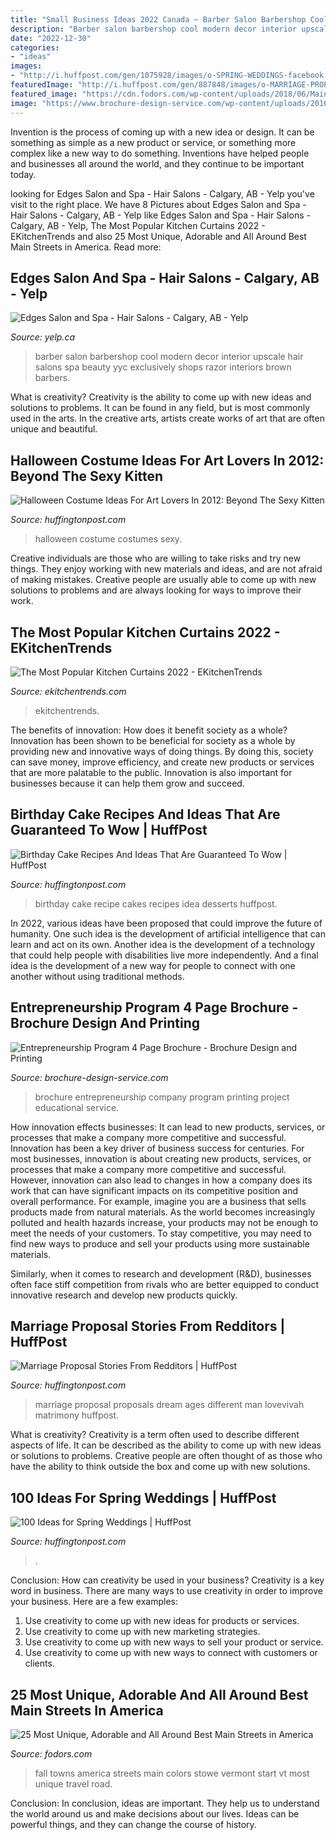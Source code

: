 ```yaml
---
title: "Small Business Ideas 2022 Canada ~ Barber Salon Barbershop Cool Modern Decor Interior Upscale Hair Salons Spa Beauty Yyc Exclusively Shops Razor Interiors Brown Barbers"
description: "Barber salon barbershop cool modern decor interior upscale hair salons spa beauty yyc exclusively shops razor interiors brown barbers"
date: "2022-12-30"
categories:
- "ideas"
images:
- "http://i.huffpost.com/gen/1075928/images/o-SPRING-WEDDINGS-facebook.jpg"
featuredImage: "http://i.huffpost.com/gen/887848/images/o-MARRIAGE-PROPOSALS-facebook.jpg"
featured_image: "https://cdn.fodors.com/wp-content/uploads/2018/06/Main-Streets-America-HERO.jpg"
image: "https://www.brochure-design-service.com/wp-content/uploads/2016/09/ACU-Griggs-Mockup1.jpg"
---
```



Invention is the process of coming up with a new idea or design. It can be something as simple as a new product or service, or something more complex like a new way to do something. Inventions have helped people and businesses all around the world, and they continue to be important today.

	

		
looking for Edges Salon and Spa - Hair Salons - Calgary, AB - Yelp you've visit to the right place. We have 8 Pictures about Edges Salon and Spa - Hair Salons - Calgary, AB - Yelp like Edges Salon and Spa - Hair Salons - Calgary, AB - Yelp, The Most Popular Kitchen Curtains 2022 - EKitchenTrends and also 25 Most Unique, Adorable and All Around Best Main Streets in America. Read more:
		
    
## Edges Salon And Spa - Hair Salons - Calgary, AB - Yelp

<img loading=lazy src="http://s3-media1.fl.yelpcdn.com/bphoto/0omKaalgV_M-HZw-9v8HDQ/o.jpg" onerror="this.onerror=null;this.src='https://tse4.mm.bing.net/th?id=OIP.SED95uUdJxWKseR7W0LbGQHaIL&amp;pid=15.1';" alt="Edges Salon and Spa - Hair Salons - Calgary, AB - Yelp">

_Source: yelp.ca_

>barber salon barbershop cool modern decor interior upscale hair salons spa beauty yyc exclusively shops razor interiors brown barbers. 

	

What is creativity?
Creativity is the ability to come up with new ideas and solutions to problems. It can be found in any field, but is most commonly used in the arts. In the creative arts, artists create works of art that are often unique and beautiful.

    
## Halloween Costume Ideas For Art Lovers In 2012: Beyond The Sexy Kitten

<img loading=lazy src="http://i.huffpost.com/gen/801993/images/o-ART-HALLOWEEN-COSTUME-facebook.jpg" onerror="this.onerror=null;this.src='https://tse3.mm.bing.net/th?id=OIP.juMVGhtWPIA500Ux-Fq6-wHaLz&amp;pid=15.1';" alt="Halloween Costume Ideas For Art Lovers In 2012: Beyond The Sexy Kitten">

_Source: huffingtonpost.com_

>halloween costume costumes sexy. 

	

Creative individuals are those who are willing to take risks and try new things. They enjoy working with new materials and ideas, and are not afraid of making mistakes. Creative people are usually able to come up with new solutions to problems and are always looking for ways to improve their work.

    
## The Most Popular Kitchen Curtains 2022 - EKitchenTrends

<img loading=lazy src="https://ekitchentrends.com/wp-content/uploads/2020/08/Most-Popular-Kitchen-Curtains-2022-3.jpg" onerror="this.onerror=null;this.src='https://tse3.mm.bing.net/th?id=OIP.MQkppFOI4EhDwgeNVIPpUQHaHa&amp;pid=15.1';" alt="The Most Popular Kitchen Curtains 2022 - EKitchenTrends">

_Source: ekitchentrends.com_

>ekitchentrends. 

	

The benefits of innovation: How does it benefit society as a whole?
Innovation has been shown to be beneficial for society as a whole by providing new and innovative ways of doing things. By doing this, society can save money, improve efficiency, and create new products or services that are more palatable to the public. Innovation is also important for businesses because it can help them grow and succeed.

    
## Birthday Cake Recipes And Ideas That Are Guaranteed To Wow | HuffPost

<img loading=lazy src="http://i.huffpost.com/gen/1237948/images/o-BIRTHDAY-CAKE-RECIPE-IDEAS-facebook.jpg" onerror="this.onerror=null;this.src='https://tse3.mm.bing.net/th?id=OIP.AKXdbqyLcs2zrxXN7QFc4wHaJ3&amp;pid=15.1';" alt="Birthday Cake Recipes And Ideas That Are Guaranteed To Wow | HuffPost">

_Source: huffingtonpost.com_

>birthday cake recipe cakes recipes idea desserts huffpost. 

	

In 2022, various ideas have been proposed that could improve the future of humanity. One such idea is the development of artificial intelligence that can learn and act on its own. Another idea is the development of a technology that could help people with disabilities live more independently. And a final idea is the development of a new way for people to connect with one another without using traditional methods.

    
## Entrepreneurship Program 4 Page Brochure - Brochure Design And Printing

<img loading=lazy src="https://www.brochure-design-service.com/wp-content/uploads/2016/09/ACU-Griggs-Mockup1.jpg" onerror="this.onerror=null;this.src='https://tse1.mm.bing.net/th?id=OIP.0CssSIkxnwZxsBTOBoXU-gHaFb&amp;pid=15.1';" alt="Entrepreneurship Program 4 Page Brochure - Brochure Design and Printing">

_Source: brochure-design-service.com_

>brochure entrepreneurship company program printing project educational service. 

	

How innovation effects businesses: It can lead to new products, services, or processes that make a company more competitive and successful.
Innovation has been a key driver of business success for centuries. For most businesses, innovation is about creating new products, services, or processes that make a company more competitive and successful. However, innovation can also lead to changes in how a company does its work that can have significant impacts on its competitive position and overall performance.
For example, imagine you are a business that sells products made from natural materials. As the world becomes increasingly polluted and health hazards increase, your products may not be enough to meet the needs of your customers. To stay competitive, you may need to find new ways to produce and sell your products using more sustainable materials.

Similarly, when it comes to research and development (R&D), businesses often face stiff competition from rivals who are better equipped to conduct innovative research and develop new products quickly.

    
## Marriage Proposal Stories From Redditors | HuffPost

<img loading=lazy src="http://i.huffpost.com/gen/887848/images/o-MARRIAGE-PROPOSALS-facebook.jpg" onerror="this.onerror=null;this.src='https://tse4.mm.bing.net/th?id=OIP.j6gDLiQ_XQKaQcOQGXNn0QHaLI&amp;pid=15.1';" alt="Marriage Proposal Stories From Redditors | HuffPost">

_Source: huffingtonpost.com_

>marriage proposal proposals dream ages different man lovevivah matrimony huffpost. 

	

What is creativity?
Creativity is a term often used to describe different aspects of life. It can be described as the ability to come up with new ideas or solutions to problems. Creative people are often thought of as those who have the ability to think outside the box and come up with new solutions.

    
## 100 Ideas For Spring Weddings | HuffPost

<img loading=lazy src="http://i.huffpost.com/gen/1075928/images/o-SPRING-WEDDINGS-facebook.jpg" onerror="this.onerror=null;this.src='https://tse3.mm.bing.net/th?id=OIP.Ew-_3i0LMuZlxHYh8tMYNgHaLI&amp;pid=15.1';" alt="100 Ideas for Spring Weddings | HuffPost">

_Source: huffingtonpost.com_

>. 

	

Conclusion: How can creativity be used in your business?
Creativity is a key word in business. There are many ways to use creativity in order to improve your business. Here are a few examples:
1. Use creativity to come up with new ideas for products or services.
2. Use creativity to come up with new marketing strategies.
3. Use creativity to come up with new ways to sell your product or service.
4. Use creativity to come up with new ways to connect with customers or clients.

    
## 25 Most Unique, Adorable And All Around Best Main Streets In America

<img loading=lazy src="https://cdn.fodors.com/wp-content/uploads/2018/06/Main-Streets-America-HERO.jpg" onerror="this.onerror=null;this.src='https://tse1.mm.bing.net/th?id=OIP.kCyybOM0vRX0ueRCD3z4cAHaE8&amp;pid=15.1';" alt="25 Most Unique, Adorable and All Around Best Main Streets in America">

_Source: fodors.com_

>fall towns america streets main colors stowe vermont start vt most unique travel road. 

	

Conclusion:
In conclusion, ideas are important. They help us to understand the world around us and make decisions about our lives. Ideas can be powerful things, and they can change the course of history.

